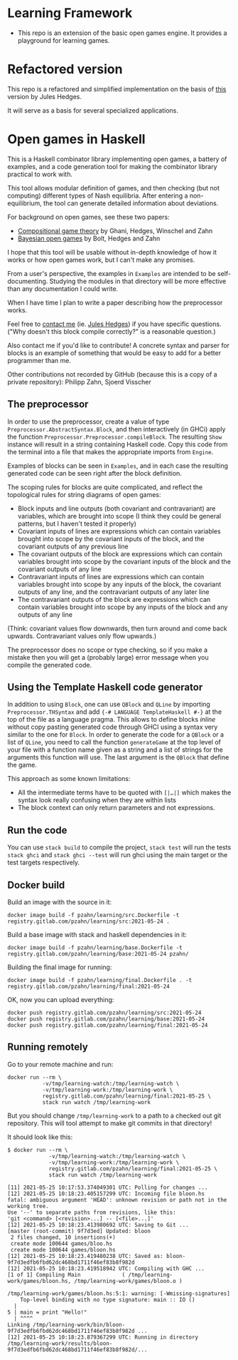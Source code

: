# Learning Framework

* This repo is an extension of the basic open games engine. It provides a playground for learning games.



# Refactored version

This repo is a refactored and simplified implementation on the basis of [this](https://github.com/jules-hedges/open-game-engine) version by Jules Hedges.

It will serve as a basis for several specialized applications.




# Open games in Haskell

This is a Haskell combinator library implementing open games, a battery of examples, and a code generation tool for making the combinator library practical to work with.

This tool allows modular definition of games, and then checking (but not computing) different types of Nash equilibria. After entering a non-equilibrium, the tool can generate detailed information about deviations.

For background on open games, see these two papers:
* [Compositional game theory](https://arxiv.org/abs/1603.04641) by Ghani, Hedges, Winschel and Zahn
* [Bayesian open games](https://arxiv.org/abs/1910.03656) by Bolt, Hedges and Zahn

I hope that this tool will be usable without in-depth knowledge of how it works or how open games work, but I can't make any promises.

From a user's perspective, the examples in `Examples` are intended to be self-documenting. Studying the modules in that directory will be more effective than any documentation I could write.

When I have time I plan to write a paper describing how the preprocessor works.

Feel free to [contact me](mailto:juleshedges.invariant@gmail.com) (ie. [Jules Hedges](https://julesh.com/)) if you have specific questions. ("Why doesn't this block compile correctly?" is a reasonable question.)

Also contact me if you'd like to contribute! A concrete syntax and parser for blocks is an example of something that would be easy to add for a better programmer than me.

Other contributions not recorded by GitHub (because this is a copy of a private repository): Philipp Zahn, Sjoerd Visscher

## The preprocessor

In order to use the preprocessor, create a value of type `Preprocessor.AbstractSyntax.Block`, and then interactively (in GHCi) apply the function `Preprocessor.Preprocessor.compileBlock`. The resulting `Show` instance will result in a string containing Haskell code. Copy this code from the terminal into a file that makes the appropriate imports from `Engine`.

Examples of blocks can be seen in `Examples`, and in each case the resulting generated code can be seen right after the block definition.

The scoping rules for blocks are quite complicated, and reflect the topological rules for string diagrams of open games:
* Block inputs and line outputs (both covariant and contravariant) are variables, which are brought into scope (I think they could be general patterns, but I haven't tested it properly)
* Covariant inputs of lines are expressions which can contain variables brought into scope by the covariant inputs of the block, and the covariant outputs of any previous line
* The covariant outputs of the block are expressions which can contain variables brought into scope by the covariant inputs of the block and the covariant outputs of any line
* Contravariant inputs of lines are expressions which can contain variables brought into scope by any inputs of the block, the covariant outputs of any line, and the contravariant outputs of any later line
* The contravariant outputs of the block are expressions which can contain variables brought into scope by any inputs of the block and any outputs of any line

(Think: covariant values flow downwards, then turn around and come back upwards. Contravariant values only flow upwards.)

The preprocessor does no scope or type checking, so if you make a mistake then you will get a (probably large) error message when you compile the generated code.

## Using the Template Haskell code generator

In addition to using `Block`, one can use `QBlock` and `QLine` by importing
`Preprocessor.THSyntax` and add `{-# LANGUAGE TemplateHaskell #-}` at the top of the file
as a language pragma. This allows to define blocks _inline_ without copy pasting generated code
through GHCI using a syntax very similar to the one for `Block`. In order to generate the code
for a `QBlock` or a list of `QLine`, you need to call the function `generateGame` at the top
level of your file with a function name given as a string and a list of strings for the
arguments this function will use. The last argument is the `QBlock` that define the game.

This approach as some known limitations:

- All the intermediate terms have to be quoted with `[|…|]` which makes the syntax look really
confusing when they are within lists
- The block context can only return parameters and not expressions.

## Run the code

You can use `stack build` to compile the project, `stack test` will run the tests
`stack ghci` and `stack ghci --test` will run ghci using the main target or the test
targets respectively.

## Docker build

Build an image with the source in it:

    docker image build -f pzahn/learning/src.Dockerfile -t registry.gitlab.com/pzahn/learning/src:2021-05-24 .

Build a base image with stack and haskell dependencies in it:

    docker image build -f pzahn/learning/base.Dockerfile -t registry.gitlab.com/pzahn/learning/base:2021-05-24 pzahn/

Building the final image for running:

    docker image build -f pzahn/learning/final.Dockerfile . -t registry.gitlab.com/pzahn/learning/final:2021-05-24

OK, now you can upload everything:

    docker push registry.gitlab.com/pzahn/learning/src:2021-05-24
    docker push registry.gitlab.com/pzahn/learning/base:2021-05-24
    docker push registry.gitlab.com/pzahn/learning/final:2021-05-24

## Running remotely

Go to your remote machine and run:

    docker run --rm \
               -v/tmp/learning-watch:/tmp/learning-watch \
               -v/tmp/learning-work:/tmp/learning-work \
               registry.gitlab.com/pzahn/learning/final:2021-05-25 \
               stack run watch /tmp/learning-work

But you should change `/tmp/learning-work` to a path to a checked out
git repository. This will tool attempt to make git commits in that
directory!

It should look like this:

```
$ docker run --rm \
             -v/tmp/learning-watch:/tmp/learning-watch \
             -v/tmp/learning-work:/tmp/learning-work \
             registry.gitlab.com/pzahn/learning/final:2021-05-25 \
             stack run watch /tmp/learning-work

[11] 2021-05-25 10:17:53.374049301 UTC: Polling for changes ...
[12] 2021-05-25 10:18:23.405157299 UTC: Incoming file bloon.hs
fatal: ambiguous argument 'HEAD': unknown revision or path not in the working tree.
Use '--' to separate paths from revisions, like this:
'git <command> [<revision>...] -- [<file>...]'
[12] 2021-05-25 10:18:23.413980692 UTC: Saving to Git ...
[master (root-commit) 9f7d3ed] Updated: bloon
 2 files changed, 10 insertions(+)
 create mode 100644 games/bloo.hs
 create mode 100644 games/bloon.hs
[12] 2021-05-25 10:18:23.419480238 UTC: Saved as: bloon-9f7d3edfb6fbd62dc468bd1711f46ef83b8f982d
[12] 2021-05-25 10:18:23.419518942 UTC: Compiling with GHC ...
[1 of 1] Compiling Main             ( /tmp/learning-work/games/bloon.hs, /tmp/learning-work/games/bloon.o )

/tmp/learning-work/games/bloon.hs:5:1: warning: [-Wmissing-signatures]
    Top-level binding with no type signature: main :: IO ()
  |
5 | main = print "Hello!"
  | ^^^^
Linking /tmp/learning-work/bin/bloon-9f7d3edfb6fbd62dc468bd1711f46ef83b8f982d ...
[12] 2021-05-25 10:18:23.879367299 UTC: Running in directory /tmp/learning-work/results/bloon-9f7d3edfb6fbd62dc468bd1711f46ef83b8f982d/...
```
